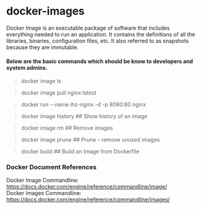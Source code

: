 # docker-images

Docker Image is an executable package of software that includes everything needed to run an application. It contains the definitions of all the libraries, binaries, configuration files, etc. It also referred to as snapshots because they are immutable.

#### Below are the basic commands which should be know to developers and system admins.

> docker image ls

> docker image pull nginx:latest

> docker run --name ihz-nginx -d -p 8080:80 nginx

> docker image history ## Show history of an image

> docker image rm ## Remove images

> docker image prune ## Prune – remove unused images

> docker build ## Build an Image from Dockerfile

### Docker Document References

Docker Image Commandline: https://docs.docker.com/engine/reference/commandline/image/  
Docker Images Commandline: https://docs.docker.com/engine/reference/commandline/images/
